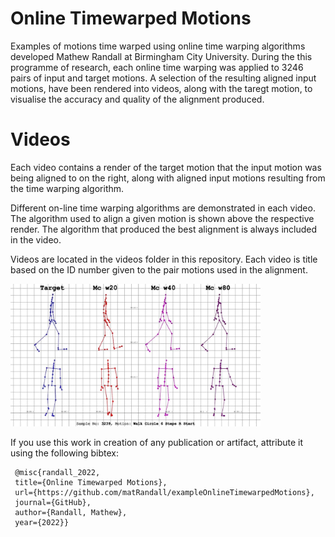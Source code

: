 # Online Timewarped Motions
Examples of motions time warped using online time warping algorithms developed Mathew Randall at Birmingham City University.  During the this programme of research, each online time warping was applied to 3246 pairs of input and target motions.  A selection of the resulting aligned input motions, have been rendered into videos, along with the taregt motion, to visualise the accuracy and quality of the alignment produced. 

# Videos

Each video contains a render of the target motion that the input motion was being aligned to on the right, along with aligned input motions resulting from the time warping algorithm.  

Different on-line time warping algorithms are demonstrated in each video.  The algorithm used to align a given motion is shown above the respective render.  The algorithm that produced the best alignment is always included in the video. 

Videos are located in the videos folder in this repository.  Each video is title based on the ID number given to the pair motions used in the alignment.

<img src="AlignmentVideoThumb.jpg" alt="image of motions" width="400">

If you use this work in creation of any publication or artifact, attribute it using the following bibtex:

```
 @misc{randall_2022, 
 title={Online Timewarped Motions}, 
 url={https://github.com/matRandall/exampleOnlineTimewarpedMotions}, 
 journal={GitHub}, 
 author={Randall, Mathew}, 
 year={2022}} 
```
